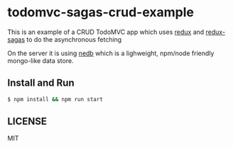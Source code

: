 # todomvc-sagas-crud-example

This is an example of a CRUD TodoMVC app which uses [redux](https://github.com/reactjs/redux) and [redux-sagas](https://github.com/yelouafi/redux-saga) to do the asynchronous fetching

On the server it is using [nedb](https://github.com/louischatriot/nedb) which is a lighweight, npm/node friendly mongo-like data store.

## Install and Run

```bash
$ npm install && npm run start
```

## LICENSE

MIT